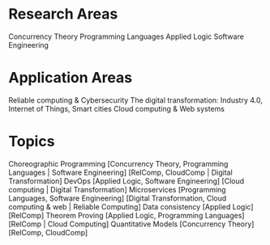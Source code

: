 # Research Areas

Concurrency Theory
Programming Languages
Applied Logic
Software Engineering

# Application Areas

Reliable computing & Cybersecurity
The digital transformation: Industry 4.0, Internet of Things, Smart cities
Cloud computing & Web systems

# Topics

Choreographic Programming
	[Concurrency Theory, Programming Languages | Software Engineering]
	[RelComp, CloudComp | Digital Transformation]
DevOps
	[Applied Logic, Software Engineering]
	[Cloud computing | Digital Transformation]
Microservices
	[Programming Languages, Software Engineering]
	[Digital Transformation, Cloud computing & web | Reliable Computing]
Data consistency
	[Applied Logic]
	[RelComp]
Theorem Proving
	[Applied Logic, Programming Languages]
	[RelComp | Cloud Computing]
Quantitative Models
	[Concurrency Theory]
	[RelComp, CloudComp]
